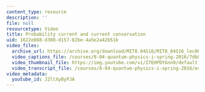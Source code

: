 ```yaml
---
content_type: resource
description: ''
file: null
resourcetype: Video
title: Probability current and current conservation
uid: 1622e088-d308-d157-82be-4a5e2a42b51b
video_files:
  archive_url: https://archive.org/download/MIT8.04S16/MIT8_04S16_lec06_s3_300k.mp4
  video_captions_file: /courses/8-04-quantum-physics-i-spring-2016/7db8fa42e6c75037ae7d0ab545c2e2a9_J2ltXyByPJA.vtt
  video_thumbnail_file: https://img.youtube.com/vi/I7EHPDYGnn0/default.jpg
  video_transcript_file: /courses/8-04-quantum-physics-i-spring-2016/eccc424f4e7cdd7d9f7eca2968b37bfb_J2ltXyByPJA.pdf
video_metadata:
  youtube_id: J2ltXyByPJA
---
```

